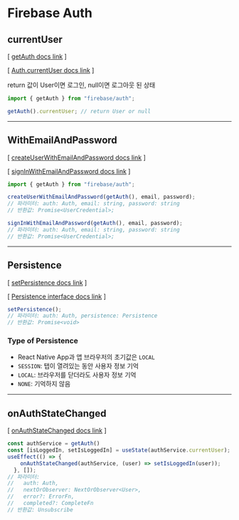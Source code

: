 # Firebase Auth

## currentUser

[ [getAuth docs link](https://firebase.google.com/docs/reference/js/auth?authuser=0#getauth) ]

[ [Auth.currentUser docs link](https://firebase.google.com/docs/reference/js/auth.auth?authuser=0#authcurrentuser) ]

return 값이 User이면 로그인, null이면 로그아웃 된 상태

```jsx
import { getAuth } from "firebase/auth";

getAuth().currentUser; // return User or null
```

---

## WithEmailAndPassword

[ [createUserWithEmailAndPassword docs link](https://firebase.google.com/docs/reference/js/auth.md?authuser=0#createuserwithemailandpassword) ]

[ [signInWithEmailAndPassword docs link](https://firebase.google.com/docs/reference/js/auth.md?authuser=0#signinwithemailandpassword) ]

```jsx
import { getAuth } from "firebase/auth";

createUserWithEmailAndPassword(getAuth(), email, password);
// 파라미터: auth: Auth, email: string, password: string
// 반환값: Promise<UserCredential>;

signInWithEmailAndPassword(getAuth(), email, password);
// 파라미터: auth: Auth, email: string, password: string
// 반환값: Promise<UserCredential>;
```

---

## Persistence

[ [setPersistence docs link](https://firebase.google.com/docs/reference/js/auth.md?authuser=0#setpersistence) ]

[ [Persistence interface docs link](https://firebase.google.com/docs/reference/js/auth.persistence.md?authuser=0#properties) ]

```jsx
setPersistence();
// 파라미터: auth: Auth, persistence: Persistence
// 반환값: Promise<void>
```

### Type of Persistence

- React Native App과 앱 브라우저의 초기값은 `LOCAL`
- `SESSION`: 탭이 열려있는 동안 사용자 정보 기억
- `LOCAL`: 브라우저를 닫더라도 사용자 정보 기억
- `NONE`: 기억하지 않음

---

## onAuthStateChanged

[ [onAuthStateChanged docs link](https://firebase.google.com/docs/reference/js/auth.md?authuser=0#onauthstatechanged) ]

```jsx
const authService = getAuth()
const [isLoggedIn, setIsLoggedIn] = useState(authService.currentUser);
useEffect(() => {
    onAuthStateChanged(authService, (user) => setIsLoggedIn(user));
  }, []);
// 파라미터:
//   auth: Auth,
//   nextOrObserver: NextOrObserver<User>,
//   error?: ErrorFn,
//   completed?: CompleteFn
// 반환값: Unsubscribe
```
